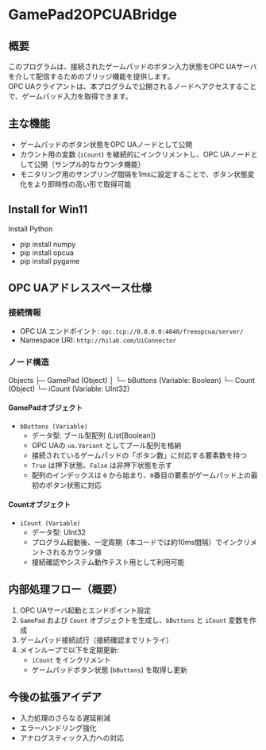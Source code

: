 # GamePad2OPCUABridge

## 概要

このプログラムは、接続されたゲームパッドのボタン入力状態をOPC UAサーバを介して配信するためのブリッジ機能を提供します。  
OPC UAクライアントは、本プログラムで公開されるノードへアクセスすることで、ゲームパッド入力を取得できます。

## 主な機能

- ゲームパッドのボタン状態をOPC UAノードとして公開  
- カウント用の変数 (`iCount`) を継続的にインクリメントし、OPC UAノードとして公開（サンプル的なカウンタ機能）  
- モニタリング用のサンプリング間隔を1msに設定することで、ボタン状態変化をより即時性の高い形で取得可能

## Install for Win11

Install Python
- pip install numpy
- pip install opcua
- pip install pygame

## OPC UAアドレススペース仕様

### 接続情報

- OPC UA エンドポイント: `opc.tcp://0.0.0.0:4840/freeopcua/server/`  
- Namespace URI: `http://hilab.com/UiConnector`

### ノード構造
Objects
├─ GamePad (Object)
│   └─ bButtons (Variable: Boolean)
└─ Count (Object)
    └─ iCount (Variable: UInt32)


#### GamePadオブジェクト

- `bButtons (Variable)`  
  - データ型: ブール型配列 (List[Boolean])  
  - OPC UAの `ua.Variant` としてブール配列を格納  
  - 接続されているゲームパッドの「ボタン数」に対応する要素数を持つ  
  - `True` は押下状態、`False` は非押下状態を示す  
  - 配列のインデックスは `0` から始まり、`0`番目の要素がゲームパッド上の最初のボタン状態に対応

#### Countオブジェクト

- `iCount (Variable)`  
  - データ型: UInt32  
  - プログラム起動後、一定周期（本コードでは約10ms間隔）でインクリメントされるカウンタ値  
  - 接続確認やシステム動作テスト用として利用可能

## 内部処理フロー（概要）

1. OPC UAサーバ起動とエンドポイント設定
2. `GamePad` および `Count` オブジェクトを生成し、`bButtons` と `iCount` 変数を作成
3. ゲームパッド接続試行（接続確認までリトライ）
4. メインループで以下を定期更新:
    - `iCount` をインクリメント
    - ゲームパッドボタン状態 (`bButtons`) を取得し更新

## 今後の拡張アイデア

- 入力処理のさらなる遅延削減  
- エラーハンドリング強化  
- アナログスティック入力への対応

